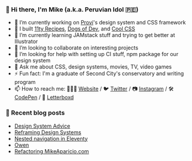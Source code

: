 ### 👋 Hi there, I'm Mike (a.k.a. Peruvian Idol 🇵🇪)

- 🔭 I’m currently working on [Provi](https://provi.com)'s design system and CSS framework
- 🔨 I built [11ty Recipes](https://11ty.recipes), [Dogs of Dev](https://dogsof.dev), and [Cool CSS](https://coolcss.dev)
- 🌱 I’m currently learning JAMstack stuff and trying to get better at Illustrator
- 👯 I’m looking to collaborate on interesting projects
- 🤔 I’m looking for help with setting up CI stuff, npm package for our design system
- 💬 Ask me about CSS, design systems, movies, TV, video games
- ⚡ Fun fact: I'm a graduate of Second City's conservatory and writing program
- 📫 How to reach me: 👨🏻‍💻 [Website](https://mikeaparicio.com) / 🐦 [Twitter](https://twitter.com/peruvianidol) / 📷 [Instagram](https://instagram.com/peruvianidol) / 🛠 [CodePen](https://codepen.io/peruvianidol) / 🍿 [Letterboxd](https://letterboxd.com/peruvianidol)

### 🚨 Recent blog posts
<!-- BLOG-POST-LIST:START -->
- [Design System Advice](https://mikeaparicio.com/posts/2022-12-12-design-system-advice/)
- [Reframing Design Systems](https://mikeaparicio.com/posts/2022-11-26-reframing-design-systems/)
- [Nested navigation in Eleventy](https://mikeaparicio.com/posts/2022-08-19-nested-navigation-in-eleventy/)
- [Owen](https://mikeaparicio.com/posts/2022-06-08-owen/)
- [Refactoring MikeAparicio.com](https://mikeaparicio.com/posts/2022-05-26-refactoring-mikeaparicio-com/)
<!-- BLOG-POST-LIST:END -->
